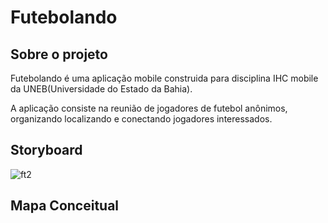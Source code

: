 # Futebolando

## Sobre o projeto

Futebolando é uma aplicação mobile construida para disciplina IHC mobile da UNEB(Universidade do Estado da Bahia).

A aplicação consiste na reunião de jogadores de futebol anônimos, organizando localizando e conectando jogadores interessados. 

## Storyboard

![ft2](https://github.com/aecio007/Futebolando/assets/105012287/82ea575c-4830-47c2-9b94-c47eef0a25c0)


## Mapa Conceitual



